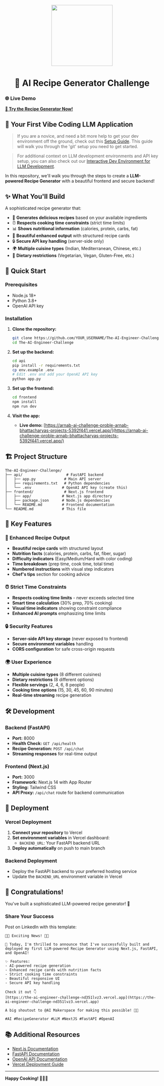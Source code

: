 <p align = "center" draggable="false" ><img src="https://github.com/AI-Maker-Space/LLM-Dev-101/assets/37101144/d1343317-fa2f-41e1-8af1-1dbb18399719" 
     width="200px"
     height="auto"/>
</p>


## <h1 align="center" id="heading"> 🍳 AI Recipe Generator Challenge</h1>

### 🌐 **Live Demo**
**[🍳 Try the Recipe Generator Now!](https://arnab-ai-challenge-proble-arnab-bhattacharyas-projects-5392f441.vercel.app/)**

## 🤖 Your First Vibe Coding LLM Application

> If you are a novice, and need a bit more help to get your dev environment off the ground, check out this [Setup Guide](docs/GIT_SETUP.md). This guide will walk you through the 'git' setup you need to get started.

> For additional context on LLM development environments and API key setup, you can also check out our [Interactive Dev Environment for LLM Development](https://github.com/AI-Maker-Space/Interactive-Dev-Environment-for-AI-Engineers).

In this repository, we'll walk you through the steps to create a **LLM-powered Recipe Generator** with a beautiful frontend and secure backend!

## ✨ **What You'll Build**

A sophisticated recipe generator that:
- 🥘 **Generates delicious recipes** based on your available ingredients
- ⏰ **Respects cooking time constraints** (strict time limits)
- 📊 **Shows nutritional information** (calories, protein, carbs, fat)
- 🎨 **Beautiful enhanced output** with structured recipe cards
- 🔒 **Secure API key handling** (server-side only)
- 🌍 **Multiple cuisine types** (Indian, Mediterranean, Chinese, etc.)
- 🥗 **Dietary restrictions** (Vegetarian, Vegan, Gluten-Free, etc.)

## 🚀 **Quick Start**

### Prerequisites
- Node.js 18+
- Python 3.8+
- OpenAI API key

### Installation

1. **Clone the repository:**
   ```bash
   git clone https://github.com/YOUR_USERNAME/The-AI-Engineer-Challenge.git
   cd The-AI-Engineer-Challenge
   ```

2. **Set up the backend:**
   ```bash
   cd api
   pip install -r requirements.txt
   cp env.example .env
   # Edit .env and add your OpenAI API key
   python app.py
   ```

3. **Set up the frontend:**
   ```bash
   cd frontend
   npm install
   npm run dev
   ```

4. **Visit the app:** 
   - **Live demo:** [https://arnab-ai-challenge-proble-arnab-bhattacharyas-projects-5392f441.vercel.app/](https://arnab-ai-challenge-proble-arnab-bhattacharyas-projects-5392f441.vercel.app/)

## 🏗️ **Project Structure**

```
The-AI-Engineer-Challenge/
├── api/                    # FastAPI backend
│   ├── app.py             # Main API server
│   ├── requirements.txt   # Python dependencies
│   └── .env              # OpenAI API key (create this)
├── frontend/              # Next.js frontend
│   ├── app/              # Next.js app directory
│   ├── package.json      # Node.js dependencies
│   └── README.md         # Frontend documentation
└── README.md             # This file
```

## 🔧 **Key Features**

### 🎨 **Enhanced Recipe Output**
- **Beautiful recipe cards** with structured layout
- **Nutrition facts** (calories, protein, carbs, fat, fiber, sugar)
- **Difficulty indicators** (Easy/Medium/Hard with color coding)
- **Time breakdown** (prep time, cook time, total time)
- **Numbered instructions** with visual step indicators
- **Chef's tips** section for cooking advice

### ⏰ **Strict Time Constraints**
- **Respects cooking time limits** - never exceeds selected time
- **Smart time calculation** (30% prep, 70% cooking)
- **Visual time indicators** showing constraint compliance
- **Enhanced AI prompts** emphasizing time limits

### 🔒 **Security Features**
- **Server-side API key storage** (never exposed to frontend)
- **Secure environment variables** handling
- **CORS configuration** for safe cross-origin requests

### 🌍 **User Experience**
- **Multiple cuisine types** (8 different cuisines)
- **Dietary restrictions** (8 different options)
- **Flexible servings** (2, 4, 6, 8 people)
- **Cooking time options** (15, 30, 45, 60, 90 minutes)
- **Real-time streaming** recipe generation

## 🛠️ **Development**

### Backend (FastAPI)
- **Port:** 8000
- **Health Check:** `GET /api/health`
- **Recipe Generation:** `POST /api/chat`
- **Streaming responses** for real-time output

### Frontend (Next.js)
- **Port:** 3000
- **Framework:** Next.js 14 with App Router
- **Styling:** Tailwind CSS
- **API Proxy:** `/api/chat` route for backend communication

## 🚀 **Deployment**

### Vercel Deployment
1. **Connect your repository** to Vercel
2. **Set environment variables** in Vercel dashboard:
   - `BACKEND_URL`: Your FastAPI backend URL
3. **Deploy automatically** on push to main branch

### Backend Deployment
- Deploy the FastAPI backend to your preferred hosting service
- Update the `BACKEND_URL` environment variable in Vercel

## 🎉 **Congratulations!**

You've built a sophisticated LLM-powered recipe generator! 🚀

### Share Your Success
Post on LinkedIn with this template:

```
🚀🎉 Exciting News! 🎉🚀

🍳 Today, I'm thrilled to announce that I've successfully built and deployed my first LLM-powered Recipe Generator using Next.js, FastAPI, and OpenAI! 

✨ Features:
- AI-powered recipe generation
- Enhanced recipe cards with nutrition facts
- Strict cooking time constraints
- Beautiful responsive UI
- Secure API key handling

Check it out 👇
[https://the-ai-engineer-challenge-nd351lvz3.vercel.app](https://the-ai-engineer-challenge-nd351lvz3.vercel.app)

A big shoutout to @AI Makerspace for making this possible! 🤗🙏

#AI #RecipeGenerator #LLM #NextJS #FastAPI #OpenAI
```

## 📚 **Additional Resources**

- [Next.js Documentation](https://nextjs.org/docs)
- [FastAPI Documentation](https://fastapi.tiangolo.com/)
- [OpenAI API Documentation](https://platform.openai.com/docs)
- [Vercel Deployment Guide](https://vercel.com/docs)

---

**Happy Cooking! 👨‍🍳✨**
